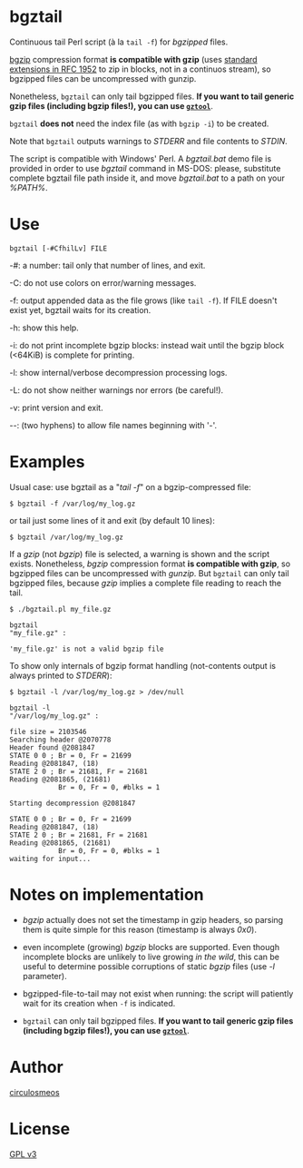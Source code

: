 #	bgztail

Continuous tail Perl script (à la `tail -f`) for *bgzipped* files.

[bgzip](https://github.com/samtools/htslib/blob/develop/bgzip.c) compression format **is compatible with gzip** (uses [standard extensions in RFC 1952](https://tools.ietf.org/html/rfc1952#page-6) to zip in blocks, not in a continuos stream), so bgzipped files can be uncompressed with gunzip.

Nonetheless, `bgztail` can only tail bgzipped files. **If you want to tail generic gzip files (including bgzip files!), you can use [`gztool`](https://github.com/circulosmeos/gztool)**.

`bgztail` **does not** need the index file (as with `bgzip -i`) to be created.

Note that `bgztail` outputs warnings to *STDERR* and file contents to *STDIN*.

The script is compatible with Windows' Perl. A *bgztail.bat* demo file is provided in order to use *bgztail* command in MS-DOS: please, substitute complete bgztail file path inside it, and move *bgztail.bat* to a path on your *%PATH%*.

# Use

    bgztail [-#CfhilLv] FILE

  -#: a number: tail only that number of lines, and exit.

  -C: do not use colors on error/warning messages.

  -f: output appended data as the file grows (like `tail -f`).
      If FILE doesn't exist yet, bgztail waits for its creation.

  -h: show this help.

  -i: do not print incomplete bgzip blocks: instead wait until the bgzip block (<64KiB) is complete for printing.

  -l: show internal/verbose decompression processing logs.

  -L: do not show neither warnings nor errors (be careful!).

  -v: print version and exit.

  --: (two hyphens) to allow file names beginning with '-'.

# Examples

Usual case: use bgztail as a "*tail -f*" on a bgzip-compressed file:
  
    $ bgztail -f /var/log/my_log.gz

or tail just some lines of it and exit (by default 10 lines):

    $ bgztail /var/log/my_log.gz

If a *gzip* (not *bgzip*) file is selected, a warning is shown and the script exists. Nonetheless, *bgzip* compression format **is compatible with gzip**, so bgzipped files can be uncompressed with *gunzip*. But `bgztail` can only tail bgzipped files, because *gzip* implies a complete file reading to reach the tail.

    $ ./bgztail.pl my_file.gz

    bgztail
    "my_file.gz" :

    'my_file.gz' is not a valid bgzip file


To show only internals of bgzip format handling (not-contents output is always printed to *STDERR*):
  
    $ bgztail -l /var/log/my_log.gz > /dev/null

    bgztail -l
    "/var/log/my_log.gz" :

    file size = 2103546
    Searching header @2070778
    Header found @2081847
    STATE 0 0 ; Br = 0, Fr = 21699
    Reading @2081847, (18)
    STATE 2 0 ; Br = 21681, Fr = 21681
    Reading @2081865, (21681)
                Br = 0, Fr = 0, #blks = 1

    Starting decompression @2081847

    STATE 0 0 ; Br = 0, Fr = 21699
    Reading @2081847, (18)
    STATE 2 0 ; Br = 21681, Fr = 21681
    Reading @2081865, (21681)
                Br = 0, Fr = 0, #blks = 1
    waiting for input...

# Notes on implementation

* *bgzip* actually does not set the timestamp in gzip headers, so parsing them is quite simple for this reason (timestamp is always *0x0*).

* even incomplete (growing) *bgzip* blocks are supported. Even though incomplete blocks are unlikely to live growing *in the wild*, this can be useful to determine possible corruptions of static *bgzip* files (use *-l* parameter).

* bgzipped-file-to-tail may not exist when running: the script will patiently wait for its creation when `-f` is indicated.

* `bgztail` can only tail bgzipped files. **If you want to tail generic gzip files (including bgzip files!), you can use [`gztool`](https://github.com/circulosmeos/gztool)**.

# Author

[circulosmeos](https://github.com/circulosmeos)

# License

[GPL v3](http://www.gnu.org/licenses/gpl-3.0.html)
